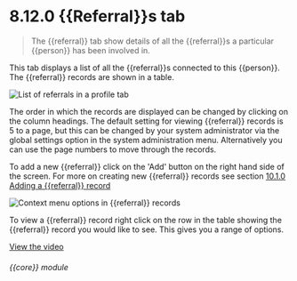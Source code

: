 # 8.12.0    {{Referral}}s tab

> The {{referral}} tab show details of all the {{referral}}s a particular {{person}} has been involved in. 

This tab displays a list of all the {{referral}}s connected to this {{person}}. The {{referral}} records are shown in a table. 

![List of referrals in a profile tab]({{imgpath}}182a.png)

The order in which the records are displayed can be changed by clicking on the column headings. The default setting for viewing {{referral}} records is 5 to a page, but this can be changed by your system administrator via the global settings option in the system administration menu. Alternatively you can use the page numbers to move through the records. 

To add a new {{referral}} click on the 'Add' button on the right hand side of the screen. For more on creating new {{referral}} records see section [10.1.0  Adding a {{referral}} record](/help/index/v/{{version}}/p/10.1.0) 

![Context menu options in {{referral}} records]({{imgpath}}182b.png)

To view a {{referral}} record right click on the row in the table showing the {{referral}} record you would like to see. This gives you a range of options. 

[View the video](/help/video/id/12)
###### {{core}} module

